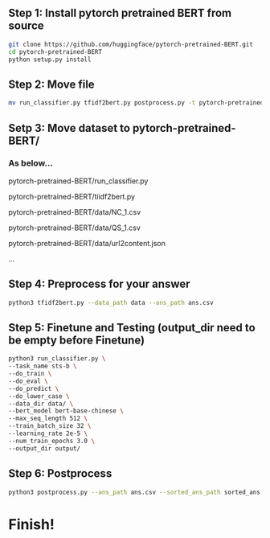 ## Step 1: Install pytorch pretrained BERT from source


```bash
git clone https://github.com/huggingface/pytorch-pretrained-BERT.git
cd pytorch-pretrained-BERT
python setup.py install
```

## Step 2: Move file

```bash
mv run_classifier.py tfidf2bert.py postprocess.py -t pytorch-pretrained-BERT/
```

## Setp 3: Move dataset to pytorch-pretrained-BERT/

### As below...

pytorch-pretrained-BERT/run_classifier.py

pytorch-pretrained-BERT/tiidf2bert.py

pytorch-pretrained-BERT/data/NC_1.csv

pytorch-pretrained-BERT/data/QS_1.csv

pytorch-pretrained-BERT/data/url2content.json

…


## Step 4: Preprocess for your answer

```bash
python3 tfidf2bert.py --data_path data --ans_path ans.csv
```

## Step 5: Finetune and Testing (output_dir need to be empty before Finetune) 

```bash
python3 run_classifier.py \
--task_name sts-b \
--do_train \
--do_eval \
--do_predict \
--do_lower_case \
--data_dir data/ \
--bert_model bert-base-chinese \
--max_seq_length 512 \
--train_batch_size 32 \
--learning_rate 2e-5 \
--num_train_epochs 3.0 \
--output_dir output/
```

## Step 6: Postprocess 

```bash
python3 postprocess.py --ans_path ans.csv --sorted_ans_path sorted_ans.csv
```


# Finish!
